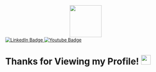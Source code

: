 <div id="header" align="center">
  <img src="https://media2.giphy.com/media/gjrYDwbjnK8x36xZIO/giphy.gif?cid=ecf05e47hjr28pq50gpl3ryk2d69k4thtfok9729zdcc0dg8&rid=giphy.gif&ct=s" width="100"/>
</div>

<div id="badges">
  <a href="https://www.linkedin.com/in/spencer-raines-016607175/">
    <img src="https://img.shields.io/badge/LinkedIn-blue?style=for-the-badge&logo=linkedin&logoColor=white" alt="LinkedIn Badge"/>
  </a>
  <a href="https://www.youtube.com/channel/UC8itSCbd_scuoxXSyuqFHqA">
    <img src="https://img.shields.io/badge/YouTube-red?style=for-the-badge&logo=youtube&logoColor=white" alt="Youtube Badge"/>
  </a>
</div>
<img src="https://komarev.com/ghpvc/?username=spencer-raines&style=flat-square&color=blue" alt=""/>

<h1>
  Thanks for Viewing my Profile!
  <img src="https://media4.giphy.com/media/xT9IgG50Fb7Mi0prBC/giphy.gif?cid=ecf05e47oghcyvsxbrj1jlcs1919o2bwj95nqpax2q22apra&rid=giphy.gif&ct=g" width="30px"/>
</h1>

